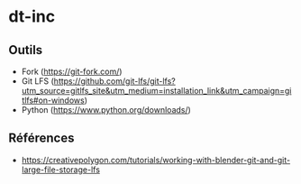 # dt-inc

## Outils
- Fork (https://git-fork.com/)
- Git LFS (https://github.com/git-lfs/git-lfs?utm_source=gitlfs_site&utm_medium=installation_link&utm_campaign=gitlfs#on-windows)
- Python (https://www.python.org/downloads/)

## Références
- https://creativepolygon.com/tutorials/working-with-blender-git-and-git-large-file-storage-lfs
